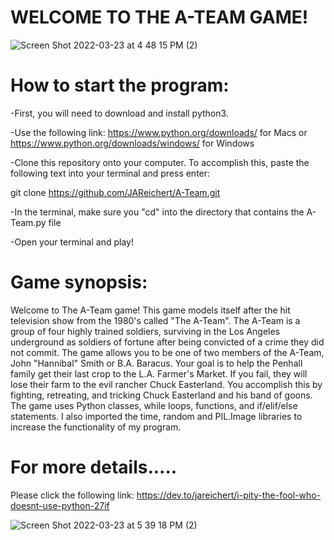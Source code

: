 # WELCOME TO THE A-TEAM GAME!

![Screen Shot 2022-03-23 at 4 48 15 PM (2)](https://user-images.githubusercontent.com/87733614/159801761-dddaa690-fdf9-4744-a3cd-c859c9c34313.png)

# How to start the program:

-First, you will need to download and install python3.  

-Use the following link: https://www.python.org/downloads/ for Macs or https://www.python.org/downloads/windows/ for Windows

-Clone this repository onto your computer.  To accomplish this, paste the following text into your terminal and press enter:

git clone https://github.com/JAReichert/A-Team.git

-In the terminal, make sure you "cd" into the directory that contains the A-Team.py file

-Open your terminal and play!

# Game synopsis:

Welcome to The A-Team game! This game models itself after the hit television show from the 1980's called "The A-Team". The A-Team is a group of four highly trained soldiers, surviving in the Los Angeles underground as soldiers of fortune after being convicted of a crime they did not commit. The game allows you to be one of two members of the A-Team, John "Hannibal" Smith or B.A. Baracus. Your goal is to help the Penhall family get their last crop to the L.A. Farmer's Market. If you fail, they will lose their farm to the evil rancher Chuck Easterland. You accomplish this by fighting, retreating, and tricking Chuck Easterland and his band of goons. The game uses Python classes, while loops, functions, and if/elif/else statements. I also imported the time, random and PIL.Image libraries to increase the functionality of my program.

# For more details.....

Please click the following link:
https://dev.to/jareichert/i-pity-the-fool-who-doesnt-use-python-27if


![Screen Shot 2022-03-23 at 5 39 18 PM (2)](https://user-images.githubusercontent.com/87733614/159808314-956d3a9d-8f21-44c7-9cb7-04cf436c6da1.png)

